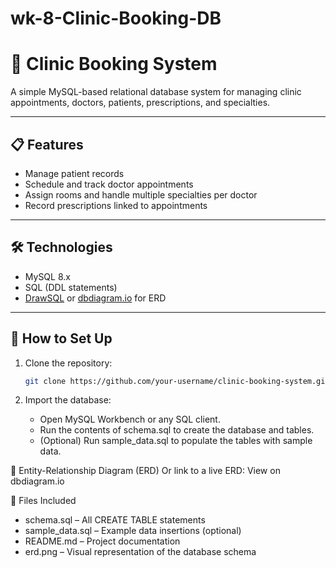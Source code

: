 # wk-8-Clinic-Booking-DB

# 🏥 Clinic Booking System

A simple MySQL-based relational database system for managing clinic appointments, doctors, patients, prescriptions, and specialties.

---

## 📋 Features

- Manage patient records
- Schedule and track doctor appointments
- Assign rooms and handle multiple specialties per doctor
- Record prescriptions linked to appointments

---

## 🛠️ Technologies

- MySQL 8.x
- SQL (DDL statements)
- [DrawSQL](https://drawsql.app/) or [dbdiagram.io](https://dbdiagram.io) for ERD

---

## 🧩 How to Set Up

1. Clone the repository:
   ```bash
   git clone https://github.com/your-username/clinic-booking-system.git
   ```

2. Import the database:
   - Open MySQL Workbench or any SQL client.
   - Run the contents of schema.sql to create the database and tables.
   - (Optional) Run sample_data.sql to populate the tables with sample data.

🧭 Entity-Relationship Diagram (ERD)
Or link to a live ERD:
View on dbdiagram.io

📁 Files Included
- schema.sql – All CREATE TABLE statements
- sample_data.sql – Example data insertions (optional)
- README.md – Project documentation
- erd.png – Visual representation of the database schema
